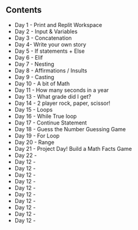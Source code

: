 ## Contents

* Day 1 - Print and Replit Workspace
* Day 2 - Input & Variables
* Day 3 - Concatenation
* Day 4- Write your own story
* Day 5 - If statements + Else
* Day 6 - Elif
* Day 7 - Nesting
* Day 8 - Affirmations / Insults
* Day 9 - Casting
* Day 10 - A bit of Math
* Day 11 - How many seconds in a year
* Day 13 - What grade did I get?
* Day 14 - 2 player rock, paper, scissor!
* Day 15 - Loops
* Day 16 - While True loop
* Day 17 - Continue Statement
* Day 18 - Guess the Number Guessing Game
* Day 19 - For Loop
* Day 20 - Range
* Day 21 - Project Day! Build a Math Facts Game
* Day 22 - 
* Day 12 - 
* Day 12 - 
* Day 12 - 
* Day 12 - 
* Day 12 - 
* Day 12 - 
* Day 12 - 
* Day 12 - 
* Day 12 - 
* Day 12 - 